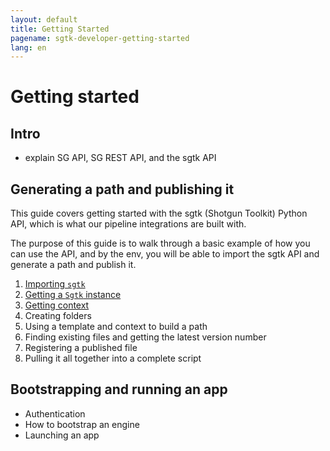```yaml
---
layout: default
title: Getting Started
pagename: sgtk-developer-getting-started
lang: en
---
```


# Getting started

## Intro

- explain SG API, SG REST API, and the sgtk API

## Generating a path and publishing it

This guide covers getting started with the sgtk (Shotgun Toolkit) Python API, 
which is what our pipeline integrations are built with.

The purpose of this guide is to walk through a basic example of how you can use the API, and 
by the env, you will be able to import the sgtk API and generate a path and publish it.

1. [Importing `sgtk`](./developer-guides/part-1-importing-sgtk.md)
2. [Getting a `Sgtk` instance](./developer-guides/part-2-getting-sgtk-instance.md)
3. [Getting context](./developer-guides/part-3-getting-context.md)
4. Creating folders
5. Using a template and context to build a path
6. Finding existing files and getting the latest version number
7. Registering a published file
8. Pulling it all together into a complete script

## Bootstrapping and running an app

- Authentication
- How to bootstrap an engine
- Launching an app
